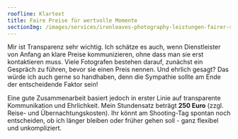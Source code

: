 ```yaml
---
roofline: Klartext
title: Faire Preise für wertvolle Momente
sectionImg: /images/services/ironleaves-photography-leistungen-fairer-stundenlohn.jpg
---
```


Mir ist Transparenz sehr wichtig. Ich schätze es auch, wenn Dienstleister von Anfang an klare Preise kommunizieren, ohne dass man sie erst kontaktieren muss. Viele Fotografen bestehen darauf, zunächst ein Gespräch zu führen, bevor sie einen Preis nennen. Und ehrlich gesagt? Das würde ich auch gerne so handhaben, denn die Sympathie sollte am Ende der entscheidende Faktor sein!

Eine gute Zusammenarbeit basiert jedoch in erster Linie auf transparente Kommunikation und Ehrlichkeit. Mein Stundensatz beträgt **250 Euro** (zzgl. Reise- und Übernachtungskosten). Ihr könnt am Shooting-Tag spontan noch entscheiden, ob ich länger bleiben oder früher gehen soll - ganz flexibel und unkompliziert.
